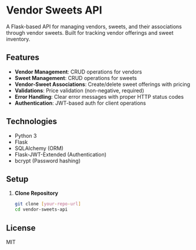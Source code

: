 # Vendor Sweets API

A Flask-based API for managing vendors, sweets, and their associations through vendor sweets. Built for tracking vendor offerings and sweet inventory.

## Features
- **Vendor Management**: CRUD operations for vendors
- **Sweet Management**: CRUD operations for sweets
- **Vendor-Sweet Associations**: Create/delete sweet offerings with pricing
- **Validations**: Price validation (non-negative, required)
- **Error Handling**: Clear error messages with proper HTTP status codes
- **Authentication**: JWT-based auth for client operations

## Technologies
- Python 3
- Flask
- SQLAlchemy (ORM)
- Flask-JWT-Extended (Authentication)
- bcrypt (Password hashing)

## Setup

1. **Clone Repository**
   ```bash
   git clone [your-repo-url]
   cd vendor-sweets-api
## License
MIT
